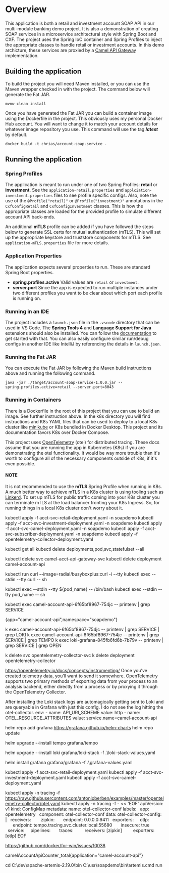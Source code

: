 # Overview
This application is both a retail and investment account SOAP API in our multi-module banking demo project. It is also a demonstration of creating SOAP services in a microservice architectural style with Spring Boot and CXF. The project uses the Spring IoC container and Spring Profiles to inject the appropriate classes to handle retail or investment accounts. In this demo archicture, these services are proxied by a [Camel API Gateway](https://github.com/chrisohiou57/soap-sandbox/blob/main/spring-boot-camel-soap-cxf/account-camel-routing/src/main/resources/application-mTLS.properties) implementation.

## Building the application
To build the project you will need Maven installed, or you can use the Maven wrapper checked in with the project. The command below will generate the Fat JAR.
```
mvnw clean install
```
Once you have generated the Fat JAR you can build a container image using the Dockerfile in the project. This obviously uses my personal Docker Hub account. You will want to change it to match your account details for whatever image repository you use. This command will use the tag <b><i>latest</i></b> by default.
```
docker build -t chrias/account-soap-service .
```

## Running the application
### Spring Profiles
The application is meant to run under one of two Spring Profiles: <b>retail</b> or <b>investment</b>. See the `application-retail.properties` and `applciation-investment.properties` files to see profile specific configs. Also, note the use of the `@Profile("retail)"` or `@Profile("investment)"` annotations in the `CxfConfigRetail` and `CxfConfigInvestment` classes. This is how the appropriate classes are loaded for the provided profile to simulate different account API back-ends.

An additional <b>mTLS</b> profile can be added if you have followed the steps below to generate SSL certs for mutual authentication (mTLS). This will set up the appropriate keystore and truststore components for mTLS. See `application-mTLS.properties` file for more details.

### Application Properties
The application expects several properties to run. These are standard Spring Boot properties.
- <b>spring.profiles.active</b> Valid values are `retail` or `investment`.
- <b>server.port</b> Since the app is expected to run multiple instances under two different profiles you want to be clear about which port each profile is running on.

### Running in an IDE
The project includes a `launch.json` file in the `.vscode` directory that can be used in VS Code. The <b>Spring Tools 4</b> and <b>Language Support for Java</b> extensions should also be installed. You can follow the [documentation](https://code.visualstudio.com/docs/java/java-spring-boot) to get started with that. You can also easily configure similar run/debug configs in another IDE like IntelliJ by referencing the details in `launch.json`.

### Running the Fat JAR
You can execute the Fat JAR by following the Maven build instructions above and running the following command.
```
java -jar ./target/account-soap-service-1.0.0.jar --spring.profiles.active=retail --server.port=8043
```

### Running in Containers
There is a Dockerfile in the root of this project that you can use to build an image. See further instruction above. In the k8s directory you will find instructions and K8s YAML files that can be used to deploy to a local K8s cluster like [minikube](https://minikube.sigs.k8s.io/docs/) or K8s bundled in Docker Desktop. This project and its documentation favors K8s over Docker Compose.

This project uses [OpenTelemetry](https://opentelemetry.io/) (otel) for distributed tracing. These docs assume that you are running the app in Kubernetes (K8s) if you are demonstrating the otel functionality. It would be way more trouble than it's worth to configure all of the necessary components outside of K8s, if it's even possible.

#### NOTE
It is not recommended to use the <b>mTLS</b> Spring Profile when running in K8s. A much better way to achieve mTLS in a K8s cluster is using tooling such as [Linkerd](https://linkerd.io/2.9/tasks/securing-your-service/). To set up mTLS for public traffic coming into your K8s cluster you can terminate mTLS at the load balancer fronting your K8s Ingress. So, for running things in a local K8s cluster don't worry about it.



<!-- NOTE that I had to add imagePullPolicy: Never to pull from my local repo -->
kubectl apply -f acct-svc-retail-deployment.yaml -n soapdemo
kubectl apply -f acct-svc-investment-deployment.yaml -n soapdemo
kubectl apply -f acct-svc-camel-deployment.yaml -n soapdemo
kubectl apply -f acct-svc-subscriber-deployment.yaml -n soapdemo
kubectl apply -f opentelemetry-collector-deployment.yaml

<!-- See or remove everything -->
kubectl get all
kubectl delete deployments,pod,svc,statefulset --all

<!-- Remove specific objects -->
kubectl delete svc camel-acct-api-gateway-svc
kubectl delete deployment camel-account-api

<!-- Network tools to troubleshoot -->
kubectl run curl --image=radial/busyboxplus:curl -i --tty
kubectl exec --stdin --tty curl -- sh

<!-- Get a shell to a running pod -->
kubectl exec --stdin --tty ${pod_name} -- /bin/bash
kubectl exec --stdin --tty pod_name -- sh

<!-- View environment variables -->
kubectl exec camel-account-api-6f65bf8967-754jc  -- printenv | grep SERVICE



<!-- Most Basic Loki Grafana Query -->
{app="camel-account-api",namespace="soapdemo"}


k exec camel-account-api-6f65bf8967-754jc  -- printenv | grep SERVICE | grep LOKI
k exec camel-account-api-6f65bf8967-754jc  -- printenv | grep SERVICE | grep TEMPO
k exec loki-grafana-845fb6fd6b-7b79v  -- printenv | grep SERVICE | grep OPEN

k delete svc opentelemetry-collector-svc
k delete deployment opentelemetry-collector



https://opentelemetry.io/docs/concepts/instrumenting/
Once you’ve created telemetry data, you’ll want to send it somewhere. OpenTelemetry supports two primary methods of exporting data from your process to an analysis backend, either directly from a process or by proxying it through the OpenTelemetry Collector.

After installing the Loki stack logs are automagically getting sent to Loki and are queryable in Grafana with just this config. I do not see the log hitting the otel-collector.
        env:
        - name: API_URI_SCHEME
          value: http
        - name: OTEL_RESOURCE_ATTRIBUTES
          value: service.name=camel-account-api

<!-------------------------------------------------------------->
<!-------------- INSTALL OBSERVABILITY COMPONENTS -------------->
<!-------------------------------------------------------------->
<!-- Add the Grafana Helm repo -->
helm repo add grafana https://grafana.github.io/helm-charts
helm repo update

<!-- Install Tempo (Single Binary): https://github.com/grafana/tempo/tree/main/example/helm -->
helm upgrade --install tempo grafana/tempo

<!-- Install the loki-stack -->
helm upgrade --install loki grafana/loki-stack -f .\loki-stack-values.yaml

<!-- Install Grafana with predefined data sources -->
helm install grafana grafana/grafana -f .\grafana-values.yaml





<!-------------------------------------------------------------->
<!-------------------- DEPLOY SOAP SERVICES -------------------->
<!-------------------------------------------------------------->
kubectl apply -f acct-svc-retail-deployment.yaml
kubectl apply -f acct-svc-investment-deployment.yaml
kubectl apply -f acct-svc-camel-deployment.yaml







kubectl apply -n tracing -f https://raw.githubusercontent.com/antonioberben/examples/master/opentelemetry-collector/otel.yaml
kubectl apply -n tracing -f - << 'EOF'
apiVersion: v1
kind: ConfigMap
metadata:
 name: otel-collector-conf
 labels:
   app: opentelemetry
   component: otel-collector-conf
data:
 otel-collector-config: |
   receivers:   
     zipkin:
       endpoint: 0.0.0.0:9411
   exporters:
     otlp:
       endpoint: tempo.tracing.svc.cluster.local:55680
       insecure: true
   service:
     pipelines:
       traces:
         receivers: [zipkin]
         exporters: [otlp]
EOF



<!-- Up Next -->
https://github.com/docker/for-win/issues/10038





<!-- Counter Metric Prometheus query -->
camelAccountApiCounter_total{application="camel-account-api"}

<!-- Start local Artemis environment -->
cd C:\dev\apache-artemis-2.19.0\bin
C:\usr\soapdemo\bin\artemis.cmd run